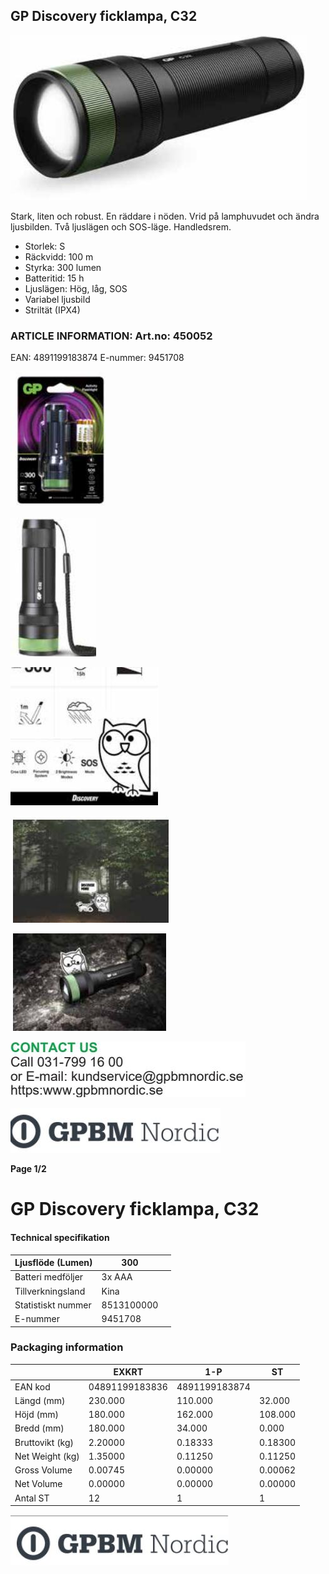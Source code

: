 ## GP Discovery ficklampa, C32

![](images/_page_0_Picture_3.jpeg)

Stark, liten och robust. En räddare i nöden. Vrid på lamphuvudet och ändra ljusbilden. Två ljuslägen och SOS-läge. Handledsrem. 

- Storlek: S
- Räckvidd: 100 m
- Styrka: 300 lumen
- Batteritid: 15 h
- Ljuslägen: Hög, låg, SOS
- Variabel ljusbild
- Striltät (IPX4)

### **ARTICLE INFORMATION:** Art.no: 450052

EAN: 4891199183874 E-nummer: 9451708

![](images/_page_0_Picture_14.jpeg)

![](images/_page_0_Picture_15.jpeg)

![](images/_page_0_Picture_16.jpeg)

![](images/_page_0_Picture_17.jpeg)

![](images/_page_0_Picture_18.jpeg)

![](images/_page_0_Figure_19.jpeg)

![](images/_page_0_Picture_20.jpeg)

**Page 1/2**

# GP Discovery ficklampa, C32

#### **Technical specifikation**

| Ljusflöde (Lumen)  | 300        |  |
|--------------------|------------|--|
| Batteri medföljer  | 3x AAA     |  |
| Tillverkningsland  | Kina       |  |
| Statistiskt nummer | 8513100000 |  |
| E-nummer           | 9451708    |  |

### **Packaging information**

|                 | EXKRT          | 1-P           | ST      |
|-----------------|----------------|---------------|---------|
| EAN kod         | 04891199183836 | 4891199183874 |         |
| Längd (mm)      | 230.000        | 110.000       | 32.000  |
| Höjd (mm)       | 180.000        | 162.000       | 108.000 |
| Bredd (mm)      | 180.000        | 34.000        | 0.000   |
| Bruttovikt (kg) | 2.20000        | 0.18333       | 0.18300 |
| Net Weight (kg) | 1.35000        | 0.11250       | 0.11250 |
| Gross Volume    | 0.00745        | 0.00000       | 0.00062 |
| Net Volume      | 0.00000        | 0.00000       | 0.00000 |
| Antal ST        | 12             | 1             | 1       |

![](images/_page_1_Picture_7.jpeg)